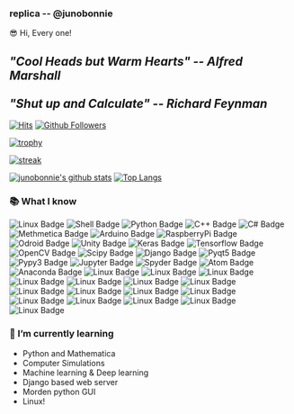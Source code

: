 ### replica -- @junobonnie

 😎 Hi, Every one!


## ***"Cool Heads but Warm Hearts" -- Alfred Marshall<br><br>"Shut up and Calculate" -- Richard Feynman***

[![Hits](https://hits.seeyoufarm.com/api/count/incr/badge.svg?url=https%3A%2F%2Fgithub.com%2Fjunobonnie)](https://github.com/junobonnie)
[![Github Followers](https://img.shields.io/github/followers/junobonnie?color=06d6a0&label=Github%20Followers&style=for-the-badge)](https://github.com/junobonnie?tab=followers)

[![trophy](https://github-profile-trophy.vercel.app/?username=junobonnie&theme=chalk&row=2&column=5)](https://github.com/ryo-ma/github-profile-trophy)

[![streak](https://github-readme-streak-stats.herokuapp.com/?user=junobonnie&theme=calm)](https://github.com/junobonnie)

[![junobonnie's github stats](https://github-readme-stats.vercel.app/api?username=junobonnie&show_icons=true&theme=dracula)](https://github.com/junobonnie)
[![Top Langs](https://github-readme-stats.vercel.app/api/top-langs/?username=junobonnie&layout=compact&langs_count=8&theme=dracula)](https://github.com/junobonnie)
### 📚 What I know
![Linux Badge](http://img.shields.io/badge/-Linux-black?style=flat-square&logo=linux)
![Shell Badge](http://img.shields.io/badge/-Shell%20script-black?style=flat-square&logo=gnu-bash)
![Python Badge](http://img.shields.io/badge/-Python-black?style=flat-square&logo=python&logocolor=white)
![C++ Badge](http://img.shields.io/badge/-C++-black?style=flat-square&logo=c%2B%2B)
![C# Badge](http://img.shields.io/badge/-C%23-black?style=flat-square&logo=c-sharp)
![Methmetica Badge](http://img.shields.io/badge/-Mathematica-black?style=flat-square&logo=mathematica)
![Arduino Badge](http://img.shields.io/badge/-Arduino-black?style=flat-square&logo=arduino)
![RaspberryPi Badge](http://img.shields.io/badge/-Raspberry%20Pi-black?style=flat-square&logo=Raspberry-Pi)
![Odroid Badge](http://img.shields.io/badge/-Odroid-black?style=flat-square&logo=android)
![Unity Badge](http://img.shields.io/badge/-Unity-black?style=flat-square&logo=unity)
![Keras Badge](http://img.shields.io/badge/-Keras-black?style=flat-square&logo=keras)
![Tensorflow Badge](http://img.shields.io/badge/-Tensorflow-black?style=flat-square&logo=tensorflow)
![OpenCV Badge](http://img.shields.io/badge/-OpenCV-black?style=flat-square&logo=opencv)
![Scipy Badge](http://img.shields.io/badge/-Scipy-black?style=flat-square&logo=scipy)
![Django Badge](http://img.shields.io/badge/-Django-black?style=flat-square&logo=django)
![Pyqt5 Badge](http://img.shields.io/badge/-Pyqt5-black?style=flat-square&logo=qt)
![Pypy3 Badge](http://img.shields.io/badge/-Pypy3-black?style=flat-square&logo=pypy)
![Jupyter Badge](http://img.shields.io/badge/-Jupyter-black?style=flat-square&logo=jupyter)
![Spyder Badge](http://img.shields.io/badge/-Spyder-black?style=flat-square&logo=spyder-ide)
![Atom Badge](http://img.shields.io/badge/-Atom-black?style=flat-square&logo=atom)
![Anaconda Badge](http://img.shields.io/badge/-Anaconda-black?style=flat-square&logo=anaconda)
![Linux Badge](http://img.shields.io/badge/-Linux-black?style=flat-square&logo=github)
![Linux Badge](http://img.shields.io/badge/-Linux-black?style=flat-square&logo=git)
![Linux Badge](http://img.shields.io/badge/-Linux-black?style=flat-square&logo=bootstrap)
![Linux Badge](http://img.shields.io/badge/-Linux-black?style=flat-square&logo=flask)
![Linux Badge](http://img.shields.io/badge/-Linux-black?style=flat-square&logo=vim)
![Linux Badge](http://img.shields.io/badge/-Linux-black?style=flat-square&logo=nano)
![Linux Badge](http://img.shields.io/badge/-Linux-black?style=flat-square&logo=emacs)
![Linux Badge](http://img.shields.io/badge/-Linux-black?style=flat-square&logo=root)
![Linux Badge](http://img.shields.io/badge/-Linux-black?style=flat-square&logo=cmake)
![Linux Badge](http://img.shields.io/badge/-Linux-black?style=flat-square&logo=amazon-aws)
![Linux Badge](http://img.shields.io/badge/-Linux-black?style=flat-square&logo=numpy)
![Linux Badge](http://img.shields.io/badge/-Linux-black?style=flat-square&logo=pandas)
![Linux Badge](http://img.shields.io/badge/-Linux-black?style=flat-square&logo=google-colab)
![Linux Badge](http://img.shields.io/badge/-Linux-black?style=flat-square&logo=matplotlib)
![Linux Badge](http://img.shields.io/badge/-Linux-black?style=flat-square&logo=selenium)
![Linux Badge](http://img.shields.io/badge/-Linux-black?style=flat-square&logo=beautifulsoup)

### 🌱 I’m currently learning
- Python and Mathematica
- Computer Simulations
- Machine learning & Deep learning
- Django based web server
- Morden python GUI
- Linux!
